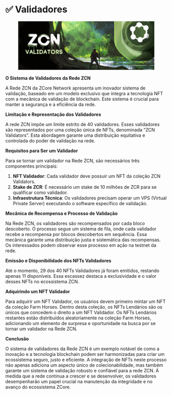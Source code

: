 # ✅ Validadores

<figure><img src="../../.gitbook/assets/ZCore_Passport-NFT-Cover.png" alt=""><figcaption></figcaption></figure>

**O Sistema de Validadores da Rede ZCN**

A Rede ZCN da ZCore Network apresenta um inovador sistema de validação, baseado em um modelo exclusivo que integra a tecnologia NFT com a mecânica de validação de blockchain. Este sistema é crucial para manter a segurança e a eficiência da rede.

**Limitação e Representação dos Validadores**

A rede ZCN impõe um limite estrito de 40 validadores. Esses validadores são representados por uma coleção única de NFTs, denominada "ZCN Validators". Esta abordagem garante uma distribuição equitativa e controlada do poder de validação na rede.

**Requisitos para Ser um Validador**

Para se tornar um validador na Rede ZCN, são necessários três componentes principais:

1. **NFT Validador**: Cada validador deve possuir um NFT da coleção ZCN Validators.
2. **Stake de ZCR**: É necessário um stake de 10 milhões de ZCR para se qualificar como validador.
3. **Infraestrutura Técnica**: Os validadores precisam operar um VPS (Virtual Private Server) executando o software específico de validação.

**Mecânica de Recompensa e Processo de Validação**

Na Rede ZCN, os validadores são recompensados por cada bloco descoberto. O processo segue um sistema de fila, onde cada validador recebe a recompensa por blocos descobertos em sequência. Essa mecânica garante uma distribuição justa e sistemática das recompensas. Os interessados podem observar esse processo em ação na testnet da rede.

**Emissão e Disponibilidade dos NFTs Validadores**

Até o momento, 29 dos 40 NFTs Validadores já foram emitidos, restando apenas 11 disponíveis. Essa escassez destaca a exclusividade e o valor desses NFTs no ecossistema ZCN.

**Adquirindo um NFT Validador**

Para adquirir um NFT Validador, os usuários devem primeiro mintar um NFT da coleção Farm Horses. Dentro desta coleção, os NFTs Lendários são os únicos que concedem o direito a um NFT Validador. Os NFTs Lendários restantes estão distribuídos aleatoriamente na coleção Farm Horses, adicionando um elemento de surpresa e oportunidade na busca por se tornar um validador na Rede ZCN.

**Conclusão**

O sistema de validadores da Rede ZCN é um exemplo notável de como a inovação e a tecnologia blockchain podem ser harmonizadas para criar um ecossistema seguro, justo e eficiente. A integração de NFTs neste processo não apenas adiciona um aspecto único de colecionabilidade, mas também garante um sistema de validação robusto e confiável para a rede ZCN. À medida que a rede continua a crescer e se desenvolver, os validadores desempenharão um papel crucial na manutenção da integridade e no avanço do ecossistema ZCore.
